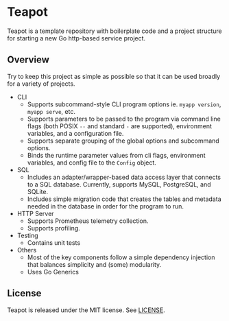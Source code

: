 # Teapot

Teapot is a template repository with boilerplate code and a project structure for starting a new Go http-based service project.

## Overview

Try to keep this project as simple as possible so that it can be used broadly for a variety of projects.

* CLI
  * Supports subcommand-style CLI program options ie. `myapp version`, `myapp serve`, etc.
  * Supports parameters to be passed to the program via command line flags (both POSIX `--` and standard `-` are supported), environment variables, and a configuration file.
  * Supports separate grouping of the global options and subcommand options. 
  * Binds the runtime parameter values from cli flags, environment variables, and config file to the `Config` object.
* SQL
  * Includes an adapter/wrapper-based data access layer that connects to a SQL database. Currently, supports MySQL, PostgreSQL, and SQLite.
  * Includes simple migration code that creates the tables and metadata needed in the database in order for the program to run.
* HTTP Server
  * Supports Prometheus telemetry collection.
  * Supports profiling. 
* Testing
  * Contains unit tests
* Others
  * Most of the key components follow a simple dependency injection that balances simplicity and (some) modularity.
  * Uses Go Generics

## License

Teapot is released under the MIT license. See [LICENSE](LICENSE).
